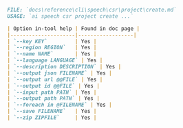 ﻿```markdown
FILE: `docs\reference\cli\speech\csr\project\create.md`
USAGE: `ai speech csr project create ...`

| Option in-tool help | Found in doc page |
|---------------------|------------------|
| `--key KEY`         | Yes |
| `--region REGION`   | Yes |
| `--name NAME`       | Yes |
| `--language LANGUAGE` | Yes |
| `--description DESCRIPTION` | Yes |
| `--output json FILENAME` | Yes |
| `--output url @@FILE` | Yes |
| `--output id @@FILE` | Yes |
| `--input path PATH` | Yes |
| `--output path PATH` | Yes |
| `--foreach in @FILENAME` | Yes |
| `--save FILENAME`   | Yes |
| `--zip ZIPFILE`     | Yes |
```